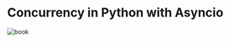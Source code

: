 # Concurrency in Python with Asyncio

<img src="https://m.media-amazon.com/images/I/6103Gge2w5L._AC_UF1000,1000_QL80_.jpg" alt="book" title="book">
